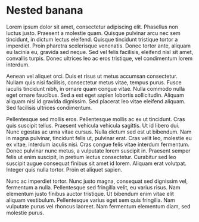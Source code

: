 # Nested banana

Lorem ipsum dolor sit amet, consectetur adipiscing elit. Phasellus non luctus
justo. Praesent a molestie quam. Quisque pulvinar arcu nec sem tincidunt, in
dictum lectus eleifend. Quisque tincidunt tristique tortor a imperdiet. Proin
pharetra scelerisque venenatis. Donec tortor ante, aliquam eu lacinia eu,
gravida sed neque. Sed vel felis facilisis, eleifend nisl sit amet, convallis
turpis. Donec ultrices leo ac eros tristique, vel condimentum lorem interdum.

Aenean vel aliquet orci. Duis et risus ut metus accumsan consectetur. Nullam
quis nisi facilisis, consectetur metus vitae, tempus purus. Fusce iaculis
tincidunt nibh, in ornare quam congue vitae. Nulla commodo nulla eget ornare
faucibus. Sed a est eget sapien lobortis sollicitudin. Aliquam aliquam nisl id
gravida dignissim. Sed placerat leo vitae eleifend aliquam. Sed facilisis
ultrices condimentum.

Pellentesque sed mollis eros. Pellentesque mollis ac ex ut tincidunt. Cras quis
suscipit tellus. Praesent vehicula vehicula sagittis. Ut id libero dui. Nunc
egestas ac urna vitae cursus. Nulla dictum sed est ut bibendum. Nam in magna
pulvinar, tincidunt felis ut, pulvinar erat. Cras velit leo, molestie eu ex
vitae, interdum iaculis nisi. Cras congue felis vitae interdum fermentum. Donec
pulvinar nunc metus, a vulputate lorem suscipit in. Praesent semper felis ut
enim suscipit, in pretium lectus consectetur. Curabitur sed leo suscipit augue
consequat finibus sit amet id lorem. Aliquam erat volutpat. Integer quis nulla
tortor. Proin et aliquet sapien.

Nunc ac imperdiet tortor. Nunc justo magna, consequat sed dignissim vel,
fermentum a nulla. Pellentesque sed fringilla velit, eu varius risus. Nam
elementum justo finibus auctor tristique. Ut bibendum enim vitae elit aliquam
vestibulum. Pellentesque varius eget sem quis fringilla. Nam vulputate purus
vel rhoncus laoreet. Nam fermentum elementum diam, sed molestie purus. 
